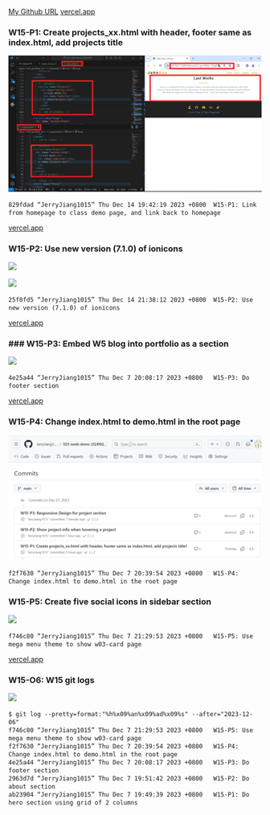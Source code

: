 [My Github URL](https://github.com/JerryJiang1015/1121-sweb-demo-212410210.git)
[vercel.app](https://1121-sweb-demo-212410210.vercel.app/)

### W15-P1: Create projects_xx.html with header, footer same as index.html, add projects title

![](W15-p1.png)

```
829fdad “JerryJiang1015” Thu Dec 14 19:42:19 2023 +0800  W15-P1: Link from homepage to class demo page, and link back to homepage
```

[vercel.app](https://1121-sweb-demo-212410210.vercel.app/)

### W15-P2: Use new version (7.1.0) of ionicons

![](W15-p2-1.png)

![](W15-p2-2.png)

```
25f0fd5 “JerryJiang1015” Thu Dec 14 21:38:12 2023 +0800  W15-P2: Use new version (7.1.0) of ionicons
```

[vercel.app](https://1121-sweb-demo-212410210.vercel.app/)

### ### W15-P3: Embed W5 blog into portfolio as a section

![](W15-p3.png)

```
4e25a44 “JerryJiang1015” Thu Dec 7 20:08:17 2023 +0800   W15-P3: Do footer section
```

[vercel.app](https://1121-sweb-demo-212410210.vercel.app/)

### W15-P4: Change index.html to demo.html in the root page

![](W15-p4.png)

```
f2f7630 “JerryJiang1015” Thu Dec 7 20:39:54 2023 +0800   W15-P4: Change index.html to demo.html in the root page
```

### W15-P5: Create five social icons in sidebar section

![](W15-p5.png)

```
f746c80 “JerryJiang1015” Thu Dec 7 21:29:53 2023 +0800   W15-P5: Use mega menu theme to show w03-card page
```

[vercel.app](https://1121-sweb-demo-212410210.vercel.app/)

### W15-O6: W15 git logs

![](W15-p6.png)

```
$ git log --pretty=format:"%h%x09%an%x09%ad%x09%s" --after="2023-12-06"
f746c80 “JerryJiang1015” Thu Dec 7 21:29:53 2023 +0800   W15-P5: Use mega menu theme to show w03-card page
f2f7630 “JerryJiang1015” Thu Dec 7 20:39:54 2023 +0800   W15-P4: Change index.html to demo.html in the root page
4e25a44 “JerryJiang1015” Thu Dec 7 20:08:17 2023 +0800   W15-P3: Do footer section
2963d7d “JerryJiang1015” Thu Dec 7 19:51:42 2023 +0800   W15-P2: Do about section
ab23904 “JerryJiang1015” Thu Dec 7 19:49:39 2023 +0800   W15-P1: Do hero section using grid of 2 columns
```
